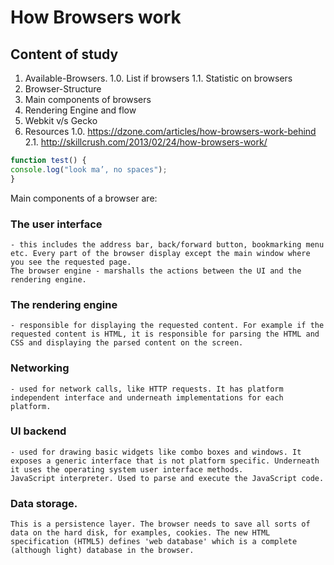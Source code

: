 # How Browsers work


## Content of study
1. Available-Browsers. 
     1.0. List if browsers
     1.1. Statistic on browsers
2. Browser-Structure
3. Main components of browsers
4. Rendering Engine and flow
5. Webkit v/s Gecko 
6. Resources
  1.0. https://dzone.com/articles/how-browsers-work-behind
  2.1. http://skillcrush.com/2013/02/24/how-browsers-work/
  

```javascript
function test() {
console.log("look ma’, no spaces");
}
```





Main components of a browser are:

    
### The user interface
    - this includes the address bar, back/forward button, bookmarking menu etc. Every part of the browser display except the main window where you see the requested page.
    The browser engine - marshalls the actions between the UI and the rendering engine.
### The rendering engine 
    - responsible for displaying the requested content. For example if the requested content is HTML, it is responsible for parsing the HTML and CSS and displaying the parsed content on the screen.
### Networking 
    - used for network calls, like HTTP requests. It has platform independent interface and underneath implementations for each platform.
### UI backend 
    - used for drawing basic widgets like combo boxes and windows. It exposes a generic interface that is not platform specific. Underneath it uses the operating system user interface methods.
    JavaScript interpreter. Used to parse and execute the JavaScript code.
### Data storage. 
    This is a persistence layer. The browser needs to save all sorts of data on the hard disk, for examples, cookies. The new HTML specification (HTML5) defines 'web database' which is a complete (although light) database in the browser.